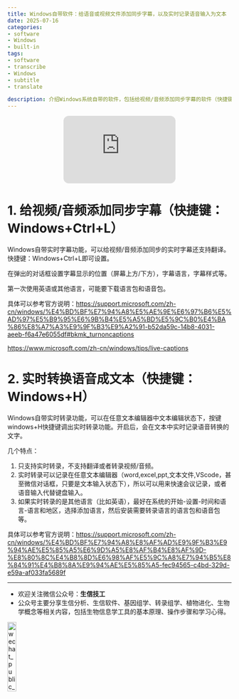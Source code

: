 ```yaml
---
title: Windows自带软件：给语音或视频文件添加同步字幕，以及实时记录语音输入为文本
date: 2025-07-16
categories: 
- software
- Windows
- built-in
tags: 
- software
- transcribe
- Windows
- subtitle
- translate

description: 介绍Windows系统自带的软件，包括给视频/音频添加同步字幕的软件（快捷键：Windows+Ctrl+L），以及实时转换语音成文本的软件（快捷键：Windows+H）。
---  
```


<div align="middle"><iframe style="border-radius:12px" src="https://open.spotify.com/embed/track/3UrURlJ4FyHTQVPHsQsii9?utm_source=generator" width="50%" height="152" frameBorder="0" allowfullscreen="" allow="autoplay; clipboard-write; encrypted-media; fullscreen; picture-in-picture" loading="lazy"></iframe></div>

# 1. 给视频/音频添加同步字幕（快捷键：Windows+Ctrl+L）
Windows自带实时字幕功能，可以给视频/音频添加同步的实时字幕还支持翻译。快捷键：Windows+Ctrl+L即可设置。

在弹出的对话框设置字幕显示的位置（屏幕上方/下方），字幕语言，字幕样式等。

第一次使用英语或其他语言，可能要下载语言包和语音包。

具体可以参考官方说明：https://support.microsoft.com/zh-cn/windows/%E4%BD%BF%E7%94%A8%E5%AE%9E%E6%97%B6%E5%AD%97%E5%B9%95%E6%9B%B4%E5%A5%BD%E5%9C%B0%E4%BA%86%E8%A7%A3%E9%9F%B3%E9%A2%91-b52da59c-14b8-4031-aeeb-f6a47e6055df#bkmk_turnoncaptions

https://www.microsoft.com/zh-cn/windows/tips/live-captions

# 2. 实时转换语音成文本（快捷键：Windows+H）
Windows自带实时转录功能，可以在任意文本编辑器中文本编辑状态下，按键windows+H快捷键调出实时转录功能。开启后，会在文本中实时记录语音转换的文字。

几个特点：
1. 只支持实时转录，不支持翻译或者转录视频/音频。
2. 实时转录可以记录在任意文本编辑器（word,excel,ppt,文本文件,VScode，甚至微信对话框，只要是文本输入状态下），所以可以用来快速会议记录，或者语音输入代替键盘输入。
3. 如果实时转录的是其他语言（比如英语），最好在系统的开始-设置-时间和语言-语言和地区，选择添加语言，然后安装需要转录语言的语言包和语音包等。

具体可以参考官方说明：https://support.microsoft.com/zh-cn/windows/%E4%BD%BF%E7%94%A8%E8%AF%AD%E9%9F%B3%E9%94%AE%E5%85%A5%E6%9D%A5%E8%AF%B4%E8%AF%9D-%E8%80%8C%E4%B8%8D%E6%98%AF%E5%9C%A8%E7%94%B5%E8%84%91%E4%B8%8A%E9%94%AE%E5%85%A5-fec94565-c4bd-329d-e59a-af033fa5689f


-------

- 欢迎关注微信公众号：**生信技工**
- 公众号主要分享生信分析、生信软件、基因组学、转录组学、植物进化、生物学概念等相关内容，包括生物信息学工具的基本原理、操作步骤和学习心得。

<img src="https://github.com/yanzhongsino/yanzhongsino.github.io/blob/hexo/source/wechat/Wechat_public_qrcode.jpg?raw=true" width=20% title="wechat_public_QRcode.png" align=center/>